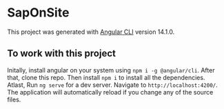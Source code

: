 # SapOnSite

This project was generated with [Angular CLI](https://github.com/angular/angular-cli) version 14.1.0.

## To work with this project

Initally, install angular on your system using `npm i -g @angular/cli`. After that, clone this repo. Then install `npm i` to install all the dependencies.
Atlast, Run `ng serve` for a dev server. Navigate to `http://localhost:4200/`. The application will automatically reload if you change any of the source files.
